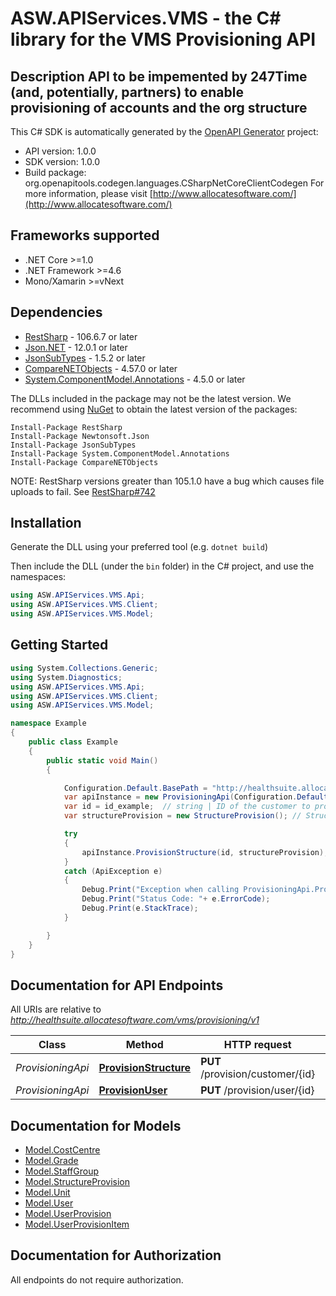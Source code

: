 # ASW.APIServices.VMS - the C# library for the VMS Provisioning API

## Description  API to be impemented by 247Time (and, potentially, partners) to enable provisioning of accounts and the org structure 

This C# SDK is automatically generated by the [OpenAPI Generator](https://openapi-generator.tech) project:

- API version: 1.0.0
- SDK version: 1.0.0
- Build package: org.openapitools.codegen.languages.CSharpNetCoreClientCodegen
    For more information, please visit [http://www.allocatesoftware.com/](http://www.allocatesoftware.com/)

<a name="frameworks-supported"></a>
## Frameworks supported
- .NET Core >=1.0
- .NET Framework >=4.6
- Mono/Xamarin >=vNext

<a name="dependencies"></a>
## Dependencies

- [RestSharp](https://www.nuget.org/packages/RestSharp) - 106.6.7 or later
- [Json.NET](https://www.nuget.org/packages/Newtonsoft.Json/) - 12.0.1 or later
- [JsonSubTypes](https://www.nuget.org/packages/JsonSubTypes/) - 1.5.2 or later
- [CompareNETObjects](https://www.nuget.org/packages/CompareNETObjects) - 4.57.0 or later
- [System.ComponentModel.Annotations](https://www.nuget.org/packages/System.ComponentModel.Annotations) - 4.5.0 or later

The DLLs included in the package may not be the latest version. We recommend using [NuGet](https://docs.nuget.org/consume/installing-nuget) to obtain the latest version of the packages:
```
Install-Package RestSharp
Install-Package Newtonsoft.Json
Install-Package JsonSubTypes
Install-Package System.ComponentModel.Annotations
Install-Package CompareNETObjects
```

NOTE: RestSharp versions greater than 105.1.0 have a bug which causes file uploads to fail. See [RestSharp#742](https://github.com/restsharp/RestSharp/issues/742)

<a name="installation"></a>
## Installation
Generate the DLL using your preferred tool (e.g. `dotnet build`)

Then include the DLL (under the `bin` folder) in the C# project, and use the namespaces:
```csharp
using ASW.APIServices.VMS.Api;
using ASW.APIServices.VMS.Client;
using ASW.APIServices.VMS.Model;
```
<a name="getting-started"></a>
## Getting Started

```csharp
using System.Collections.Generic;
using System.Diagnostics;
using ASW.APIServices.VMS.Api;
using ASW.APIServices.VMS.Client;
using ASW.APIServices.VMS.Model;

namespace Example
{
    public class Example
    {
        public static void Main()
        {

            Configuration.Default.BasePath = "http://healthsuite.allocatesoftware.com/vms/provisioning/v1";
            var apiInstance = new ProvisioningApi(Configuration.Default);
            var id = id_example;  // string | ID of the customer to provision
            var structureProvision = new StructureProvision(); // StructureProvision | Structure of the Customer (trust). This call should be considered a 'set' - elements omitted that were present in previous provisionings should be removed.

            try
            {
                apiInstance.ProvisionStructure(id, structureProvision);
            }
            catch (ApiException e)
            {
                Debug.Print("Exception when calling ProvisioningApi.ProvisionStructure: " + e.Message );
                Debug.Print("Status Code: "+ e.ErrorCode);
                Debug.Print(e.StackTrace);
            }

        }
    }
}
```

<a name="documentation-for-api-endpoints"></a>
## Documentation for API Endpoints

All URIs are relative to *http://healthsuite.allocatesoftware.com/vms/provisioning/v1*

Class | Method | HTTP request | Description
------------ | ------------- | ------------- | -------------
*ProvisioningApi* | [**ProvisionStructure**](docs/ProvisioningApi.md#provisionstructure) | **PUT** /provision/customer/{id} | 
*ProvisioningApi* | [**ProvisionUser**](docs/ProvisioningApi.md#provisionuser) | **PUT** /provision/user/{id} | 


<a name="documentation-for-models"></a>
## Documentation for Models

 - [Model.CostCentre](docs/CostCentre.md)
 - [Model.Grade](docs/Grade.md)
 - [Model.StaffGroup](docs/StaffGroup.md)
 - [Model.StructureProvision](docs/StructureProvision.md)
 - [Model.Unit](docs/Unit.md)
 - [Model.User](docs/User.md)
 - [Model.UserProvision](docs/UserProvision.md)
 - [Model.UserProvisionItem](docs/UserProvisionItem.md)


<a name="documentation-for-authorization"></a>
## Documentation for Authorization

All endpoints do not require authorization.
